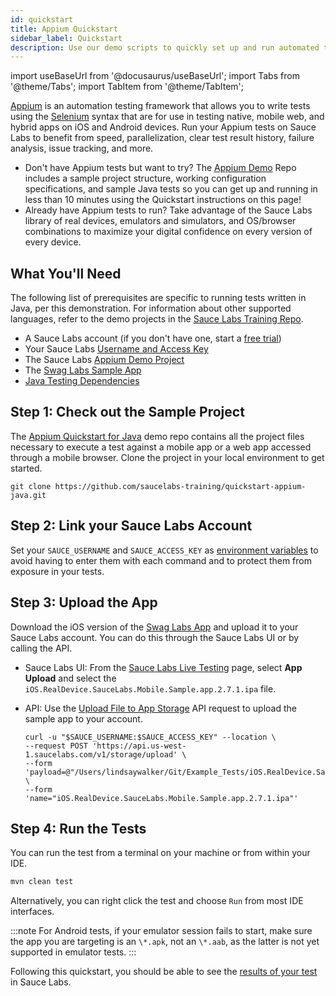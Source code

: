 ```yaml
---
id: quickstart
title: Appium Quickstart
sidebar_label: Quickstart
description: Use our demo scripts to quickly set up and run automated tests and view the results in Sauce Labs.
---
```


import useBaseUrl from '@docusaurus/useBaseUrl';
import Tabs from '@theme/Tabs';
import TabItem from '@theme/TabItem';

[Appium](http://appium.io/) is an automation testing framework that allows you to write tests using the [Selenium](https://www.selenium.dev) syntax that are for use in testing native, mobile web, and hybrid apps on iOS and Android devices. Run your Appium tests on Sauce Labs to benefit from speed, parallelization, clear test result history, failure analysis, issue tracking, and more.

* Don't have Appium tests but want to try? The [Appium Demo](https://github.com/saucelabs-training/quickstart-appium-java) Repo includes a sample project structure, working configuration specifications, and sample Java tests so you can get up and running in less than 10 minutes using the Quickstart instructions on this page!
* Already have Appium tests to run? Take advantage of the Sauce Labs library of real devices, emulators and simulators, and OS/browser combinations to maximize your digital confidence on every version of every device.


## What You'll Need

The following list of prerequisites are specific to running tests written in Java, per this demonstration. For information about other supported languages, refer to the demo projects in the [Sauce Labs Training Repo](https://github.com/saucelabs-training).

* A Sauce Labs account (if you don't have one, start a [free trial](https://saucelabs.com/sign-up))
* Your Sauce Labs [Username and Access Key](https://app.saucelabs.com/user-settings)
* The Sauce Labs [Appium Demo Project](https://github.com/saucelabs-training/quickstart-appium-java)
* The [Swag Labs Sample App](https://github.com/saucelabs/sample-app-mobile/releases)
* [Java Testing Dependencies](https://training.saucelabs.com/codelabs/Module1-SeleniumJava/index.html?index=..%2F..SeleniumJava#4)


## Step 1: Check out the Sample Project

The [Appium Quickstart for Java](https://github.com/saucelabs-training/quickstart-appium-java) demo repo contains all the project files necessary to execute a test against a mobile app or a web app accessed through a mobile browser. Clone the project in your local environment to get started.

```
git clone https://github.com/saucelabs-training/quickstart-appium-java.git
```

## Step 2: Link your Sauce Labs Account

Set your `SAUCE_USERNAME` and `SAUCE_ACCESS_KEY` as [environment variables](https://www.youtube.com/watch?v=3K1Eu0eTha8) to avoid having to enter them with each command and to protect them from exposure in your tests.


## Step 3: Upload the App

Download the iOS version of the [Swag Labs App](https://github.com/saucelabs/sample-app-mobile/releases) and upload it to your Sauce Labs account. You can do this through the Sauce Labs UI or by calling the API.

* Sauce Labs UI: From the [Sauce Labs Live Testing](https://app.saucelabs.com/live/app-testing) page, select **App Upload** and select the `iOS.RealDevice.SauceLabs.Mobile.Sample.app.2.7.1.ipa` file.
* API: Use the [Upload File to App Storage](/dev/api/storage/#upload-file-to-app-storage) API request to upload the sample app to your account.

    ```title="Example API Upload Request"
    curl -u "$SAUCE_USERNAME:$SAUCE_ACCESS_KEY" --location \
    --request POST 'https://api.us-west-1.saucelabs.com/v1/storage/upload' \
    --form 'payload=@"/Users/lindsaywalker/Git/Example_Tests/iOS.RealDevice.SauceLabs.Mobile.Sample.app.2.7.1.ipa"' \
    --form 'name="iOS.RealDevice.SauceLabs.Mobile.Sample.app.2.7.1.ipa"'
    ```

## Step 4: Run the Tests

You can run the test from a terminal on your machine or from within your IDE.

```bash title="Terminal Command"
mvn clean test
```
Alternatively, you can right click the test and choose `Run` from most IDE interfaces.

:::note
For Android tests, if your emulator session fails to start, make sure the app you are targeting is an `\*.apk`, not an `\*.aab`, as the latter is not yet supported in emulator tests.
:::


Following this quickstart, you should be able to see the [results of your test](https://app.saucelabs.com/dashboard/tests/vdc) in Sauce Labs.
